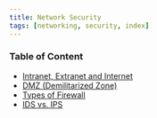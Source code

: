 ```yaml
---
title: Network Security
tags: [networking, security, index]
---
```


### Table of Content

* [Intranet, Extranet and Internet](Intranet,%20Extranet%20and%20Internet.md)
* [DMZ (Demilitarized Zone)](DMZ%20%28Demilitarized%20Zone%29.md)
* [Types of Firewall](../Network%20Devices/Firewall/Types%20of%20Firewall.md)
* [IDS vs. IPS](IDS%20vs.%20IPS.md)